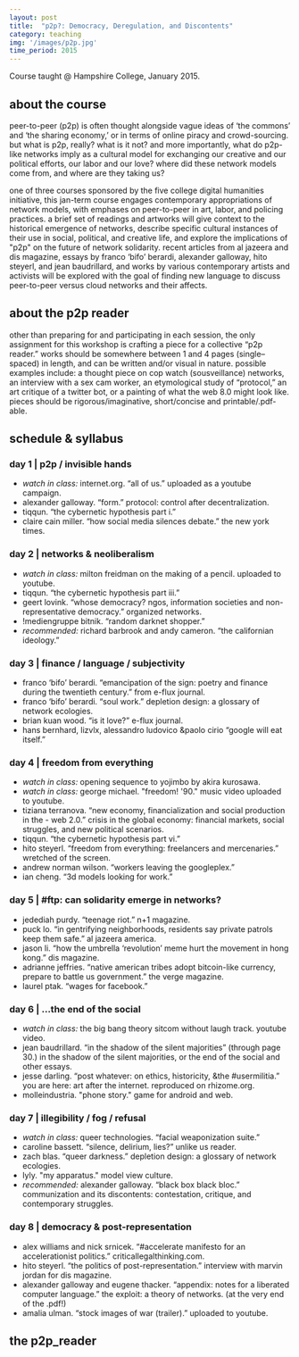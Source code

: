 ```yaml
---
layout: post
title:  "p2p?: Democracy, Deregulation, and Discontents"
category: teaching
img: '/images/p2p.jpg'
time_period: 2015
---
```


Course taught @ Hampshire College, January 2015.

## about the course

peer-to-peer (p2p) is often thought alongside vague ideas of ‘the commons’ and ‘the sharing economy,’ or in terms of online piracy and crowd-sourcing. but what is p2p, really? what is it not? and more importantly, what do p2p-like networks imply as a cultural model for exchanging our creative and our political efforts, our labor and our love? where did these network models come from, and where are they taking us?

one of three courses sponsored by the five college digital humanities initiative, this jan-term course engages contemporary appropriations of network models, with emphases on peer-to-peer in art, labor, and policing practices. a brief set of readings and artworks will give context to the historical emergence of networks, describe specific cultural instances of their use in social, political, and creative life, and explore the implications of "p2p" on the future of network solidarity. recent articles from al jazeera and dis magazine, essays by franco ‘bifo’ berardi, alexander galloway, hito steyerl, and jean baudrillard, and works by various contemporary artists and activists will be explored with the goal of finding new language to discuss peer-to-peer versus cloud networks and their affects.

## about the p2p reader

other than preparing for and participating in each session, the only assignment for this workshop is crafting a piece for a collective “p2p reader.” works should be somewhere between 1 and 4 pages (single–spaced) in length, and can be written and/or visual in nature. possible examples include: a thought piece on cop watch (sousveillance) networks, an interview with a sex cam worker, an etymological study of “protocol,” an art critique of a twitter bot, or a painting of what the web 8.0 might look like. pieces should be rigorous/imaginative, short/concise and printable/.pdf-able.

## schedule & syllabus

### day 1  |   p2p / invisible hands

- *watch in class:* internet.org. “all of us.” uploaded as a youtube campaign.
- alexander galloway. “form.” protocol: control after decentralization.
- tiqqun. “the cybernetic hypothesis part i.”
- claire cain miller. “how social media silences debate.” the new york times.

### day 2   |   networks & neoliberalism

- *watch in class:* milton freidman on the making of a pencil. uploaded to youtube.
- tiqqun. “the cybernetic hypothesis part iii.”
- geert lovink. “whose democracy? ngos, information societies and non-representative democracy.” organized networks.
- !mediengruppe bitnik. “random darknet shopper.”
- *recommended:* richard barbrook and andy cameron. “the californian ideology.”

### day 3   |   finance / language / subjectivity

- franco ‘bifo’ berardi. “emancipation of the sign: poetry and finance during the twentieth century.” from e-flux journal.
- franco ‘bifo’ berardi. “soul work.” depletion design: a glossary of network ecologies.
- brian kuan wood. “is it love?” e-flux journal.
- hans bernhard, lizvlx, alessandro ludovico &paolo cirio “google will eat itself.”

### day 4   |   freedom from everything

- *watch in class:* opening sequence to yojimbo by akira kurosawa.
- *watch in class:* george michael. "freedom! '90." music video uploaded to youtube.
- tiziana terranova. “new economy, financialization and social production in the - web 2.0.” crisis in the global economy: financial markets, social struggles, and new political scenarios.
- tiqqun. “the cybernetic hypothesis part vi.”
- hito steyerl. “freedom from everything: freelancers and mercenaries.” wretched of the screen.
- andrew norman wilson. “workers leaving the googleplex.”
- ian cheng. “3d models looking for work.”

### day 5   |   #ftp: can solidarity emerge in networks?

- jedediah purdy. “teenage riot.” n+1 magazine.
- puck lo. “in gentrifying neighborhoods, residents say private patrols keep them safe.” al jazeera america.
- jason li. “how the umbrella ‘revolution’ meme hurt the movement in hong kong.” dis magazine.
- adrianne jeffries. “native american tribes adopt bitcoin-like currency, prepare to battle us government.” the verge magazine.
- laurel ptak. “wages for facebook.”

### day 6   |   ...the end of the social

- *watch in class:* the big bang theory sitcom without laugh track. youtube video.
- jean baudrillard. “in the shadow of the silent majorities” (through page 30.) in the shadow of the silent majorities, or the end of the social and other essays.
- jesse darling. “post whatever: on ethics, historicity, &the #usermilitia.” you are here: art after the internet. reproduced on rhizome.org.
- molleindustria. "phone story." game for android and web.

### day 7   |   illegibility / fog / refusal

- *watch in class:* queer technologies. “facial weaponization suite.”
- caroline bassett. “silence, delirium, lies?” unlike us reader.
- zach blas. “queer darkness.” depletion design: a glossary of network ecologies.
- lyly. "my apparatus." model view culture.
- *recommended:* alexander galloway. “black box black bloc.” communization and its discontents: contestation, critique, and contemporary struggles.

### day 8   |   democracy & post-representation

- alex williams and nick srnicek. “#accelerate manifesto for an accelerationist politics.” criticallegalthinking.com.
- hito steyerl. “the politics of post-representation.” interview with marvin jordan for dis magazine.
- alexander galloway and eugene thacker. “appendix: notes for a liberated computer language.” the exploit: a theory of networks. (at the very end of the .pdf!)
- amalia ulman. “stock images of war (trailer).” uploaded to youtube.


## the p2p_reader

<div data-configid="17139687/12886037" style="width:100%; height:500px;" class="issuuembed"></div>
<script type="text/javascript" src="https://e.issuu.com/embed.js" async="true"></script>
